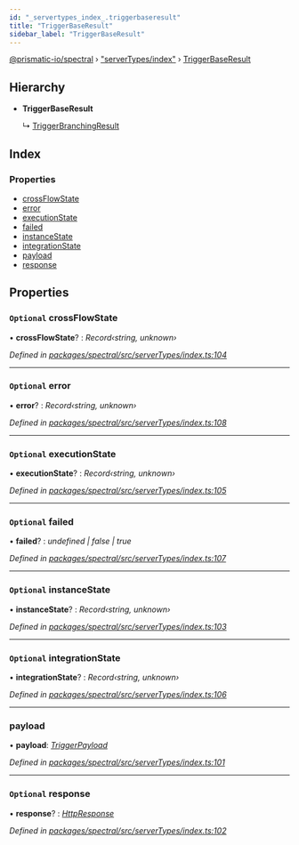 ```yaml
---
id: "_servertypes_index_.triggerbaseresult"
title: "TriggerBaseResult"
sidebar_label: "TriggerBaseResult"
---
```


[@prismatic-io/spectral](../index.md) › ["serverTypes/index"](../modules/_servertypes_index_.md) › [TriggerBaseResult](_servertypes_index_.triggerbaseresult.md)

## Hierarchy

* **TriggerBaseResult**

  ↳ [TriggerBranchingResult](_servertypes_index_.triggerbranchingresult.md)

## Index

### Properties

* [crossFlowState](_servertypes_index_.triggerbaseresult.md#optional-crossflowstate)
* [error](_servertypes_index_.triggerbaseresult.md#optional-error)
* [executionState](_servertypes_index_.triggerbaseresult.md#optional-executionstate)
* [failed](_servertypes_index_.triggerbaseresult.md#optional-failed)
* [instanceState](_servertypes_index_.triggerbaseresult.md#optional-instancestate)
* [integrationState](_servertypes_index_.triggerbaseresult.md#optional-integrationstate)
* [payload](_servertypes_index_.triggerbaseresult.md#payload)
* [response](_servertypes_index_.triggerbaseresult.md#optional-response)

## Properties

### `Optional` crossFlowState

• **crossFlowState**? : *Record‹string, unknown›*

*Defined in [packages/spectral/src/serverTypes/index.ts:104](https://github.com/prismatic-io/spectral/blob/v7.6.2/packages/spectral/src/serverTypes/index.ts#L104)*

___

### `Optional` error

• **error**? : *Record‹string, unknown›*

*Defined in [packages/spectral/src/serverTypes/index.ts:108](https://github.com/prismatic-io/spectral/blob/v7.6.2/packages/spectral/src/serverTypes/index.ts#L108)*

___

### `Optional` executionState

• **executionState**? : *Record‹string, unknown›*

*Defined in [packages/spectral/src/serverTypes/index.ts:105](https://github.com/prismatic-io/spectral/blob/v7.6.2/packages/spectral/src/serverTypes/index.ts#L105)*

___

### `Optional` failed

• **failed**? : *undefined | false | true*

*Defined in [packages/spectral/src/serverTypes/index.ts:107](https://github.com/prismatic-io/spectral/blob/v7.6.2/packages/spectral/src/serverTypes/index.ts#L107)*

___

### `Optional` instanceState

• **instanceState**? : *Record‹string, unknown›*

*Defined in [packages/spectral/src/serverTypes/index.ts:103](https://github.com/prismatic-io/spectral/blob/v7.6.2/packages/spectral/src/serverTypes/index.ts#L103)*

___

### `Optional` integrationState

• **integrationState**? : *Record‹string, unknown›*

*Defined in [packages/spectral/src/serverTypes/index.ts:106](https://github.com/prismatic-io/spectral/blob/v7.6.2/packages/spectral/src/serverTypes/index.ts#L106)*

___

###  payload

• **payload**: *[TriggerPayload](_servertypes_index_.triggerpayload.md)*

*Defined in [packages/spectral/src/serverTypes/index.ts:101](https://github.com/prismatic-io/spectral/blob/v7.6.2/packages/spectral/src/serverTypes/index.ts#L101)*

___

### `Optional` response

• **response**? : *[HttpResponse](_servertypes_index_.httpresponse.md)*

*Defined in [packages/spectral/src/serverTypes/index.ts:102](https://github.com/prismatic-io/spectral/blob/v7.6.2/packages/spectral/src/serverTypes/index.ts#L102)*
